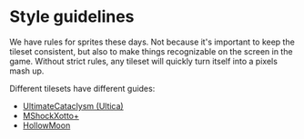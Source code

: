 # Style guidelines

We have rules for sprites these days.
Not because it's important to keep the tileset consistent, but also to make things recognizable on the screen in the game.
Without strict rules, any tileset will quickly turn itself into a pixels mash up.

Different tilesets have different guides:

- [UltimateCataclysm (Ultica)](./UltimateCataclysm/summary.md)
- [MShockXotto+](./MShockXotto+/summary.md)
- [HollowMoon](./HollowMoon/summary.md)
